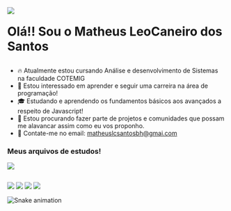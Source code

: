 <div>
  <a href="https://github.com/MatheusLCSantos7" target="_blank"><img align="left" src="https://img.shields.io/badge/GitHub-100000?style=for-the-badge&logo=github&logoColor=white" target="_blank"></a>
</div>
<h1>Olá!! Sou o Matheus LeoCaneiro dos Santos</h1>
 
##
- 🔥 Atualmente estou cursando Análise e desenvolvimento de Sistemas na faculdade COTEMIG
- 👝 Estou interessado em aprender e seguir uma carreira na área de programação!
- 🎓 Estudando e aprendendo os fundamentos básicos aos avançados a respeito de Javascript!
- 💞️ Estou procurando fazer parte de projetos e comunidades que possam me alavancar assim como eu vos proponho.
- 📧 Contate-me no email: matheuslcsantosbh@gmai.com
 


 ### Meus arquivos de estudos!
 
<div>
  <a href="https://github.com/MatheusLCSantos7/Landing-Page" target="_blank"><img src="https://img.shields.io/badge/HTML5-E34F26?style=for-the-badge&logo=html5&logoColor=white" target="_blank"></a>
</div>
 
##
 
<div>
  <a href="https://instagram.com/matheus_lcsantos" target="_blank"><img src="https://img.shields.io/badge/-Instagram-%23E4405F?style=for-the-badge&logo=instagram&logoColor=white" target="_blank"></a>
  <a href ="mailto:matheuslcsantosnh@gmail.com"><img src="https://img.shields.io/badge/Gmail-D14836?style=for-the-badge&logo=gmail&logoColor=white" target="_blank"></a>
  <a href="https://www.linkedin.com/in/matheus-santos-537814223" target="_blank"><img src="https://img.shields.io/badge/-LinkedIn-%230077B5?style=for-the-badge&logo=linkedin&logoColor=white" target="_blank"></a>
  <a href="https://twitter.com/MatheusLcsant?t=tgwSeMg7Kl-mitHpBk3Irg&s=09"><img src="https://img.shields.io/badge/Twitter-1DA1F2?style=for-the-badge&logo=twitter&logoColor=white" target="_blank"></a>
  
 ![Snake animation](https://github.com/MatheusLCSantos7/MatheusLCSantos7/blob/output/github-contribution-grid-snake.svg)

</div>
 
